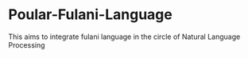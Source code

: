 # Poular-Fulani-Language
This aims to integrate fulani language in the circle of Natural Language Processing

